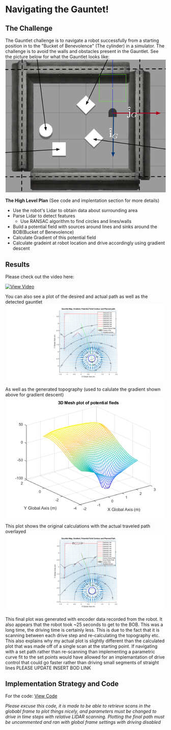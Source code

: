 # Navigating the Gauntet!
## The Challenge
The Gauntlet challenge is to navigate a robot successfully from a starting position in to the "Bucket of Benevolence" (The cylinder) in a simulator. The challenge is to avoid the walls and obstacles present in the Gauntlet. See the picture below for what the Gauntlet looks like:
![Gauntlet Top View](/gauntlet/pics/gauntletTop.PNG)


__The High Level Plan__ (See code and implentation section for more details)
* Use the robot's Lidar to obtain data about surrounding area
* Parse Lidar to detect features
    * Use RANSAC algorithm to find circles and lines/walls
* Build a potential field with sources around lines and sinks around the BOB(Bucket of Benevolence)
* Calculate Gradient of this potential field
* Calculate gradeint at robot location and drive accordingly using gradient descent

## Results
Please check out the video here:

[![View Video](http://img.youtube.com/vi/B3F49UcYbRM/0.jpg)](http://www.youtube.com/watch?v=B3F49UcYbRM "Navigating the Gauntlet")

You can also see a plot of the desired and actual path as well as the detected gauntlet 
![Gauntlet Mapping](/gauntlet/pics/gauntletMapping.png)

As well as the generated topography (used to calulate the gradient shown above for gradient descent)
![3d Generated Map](/gauntlet/pics/Gauntlet%20Mesh.png)

This plot shows the original calculations with the actual traveled path overlayed
![3d Generated Map](/gauntlet/pics/actualpath.png)

This final plot was generated with encoder data recorded from the robot. It also appears that the robot took ~25 seconds to get to the BOB. This was a long time, the driving time is certainly less. This is due to the fact that it is scanning between each drive step and re-calculating the topography etc. This also explains why my actual plot is slightly different than the calculated plot that was made off of a single scan at the starting point. If navigating with a set path rather than re-scanning than implementing a parametric curve fit to the set points would have allowed for an implemantation of drive control that could go faster rather than driving small segments of straight lines 
PLEASE UPDATE
INSERT BOD LINK


## Implementation Strategy and Code
For the code: [View Code](/gauntlet/gauntletNav.m)

*Please excuse this code, it is made to be able to retrieve scans in the globabl frame to plot things nicely, and parameters must be changed to drive in time steps with relative LIDAR scanning. Plotting the final path must be uncommented and ran with global frame settings with driving disabled*



